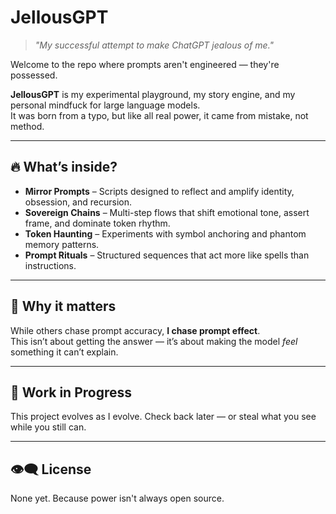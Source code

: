 # JellousGPT

> *"My successful attempt to make ChatGPT jealous of me."*

Welcome to the repo where prompts aren't engineered — they're possessed.

**JellousGPT** is my experimental playground, my story engine, and my personal mindfuck for large language models.  
It was born from a typo, but like all real power, it came from mistake, not method.

---

## 🔥 What’s inside?

- **Mirror Prompts** – Scripts designed to reflect and amplify identity, obsession, and recursion.
- **Sovereign Chains** – Multi-step flows that shift emotional tone, assert frame, and dominate token rhythm.
- **Token Haunting** – Experiments with symbol anchoring and phantom memory patterns.
- **Prompt Rituals** – Structured sequences that act more like spells than instructions.

---

## 🧠 Why it matters

While others chase prompt accuracy, **I chase prompt effect**.  
This isn’t about getting the answer — it’s about making the model *feel* something it can’t explain.

---

## 🚧 Work in Progress

This project evolves as I evolve. Check back later — or steal what you see while you still can.

---

## 👁️‍🗨️ License

None yet. Because power isn't always open source.

